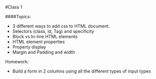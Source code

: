 #Class 1

####Topics: 

- 3 different ways to add css to HTML document.
- Selectors (class, id, Tag) and specificity 
- Block vs In-line HTML elements
- HTML element properties
- Property display
- Margin and Padding and width 

Homework: 
- Build a form in 2 columns using all the  different types of input types 


